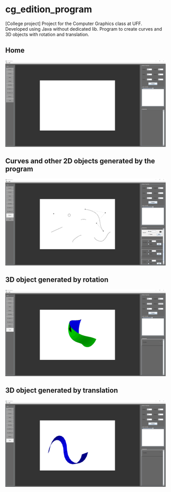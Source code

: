 # cg_edition_program
[College project] Project for the Computer Graphics class at UFF. Developed using Java without dedicated lib. Program to create curves and 3D objects with rotation and translation. 

## Home
![](https://github.com/eliaslawrence/cg_edition_program/blob/master/1.png)

## Curves and other 2D objects generated by the program
![](https://github.com/eliaslawrence/cg_edition_program/blob/master/2.png)

## 3D object generated by rotation
![](https://github.com/eliaslawrence/cg_edition_program/blob/master/3.png)

## 3D object generated by translation
![](https://github.com/eliaslawrence/cg_edition_program/blob/master/4.png)
